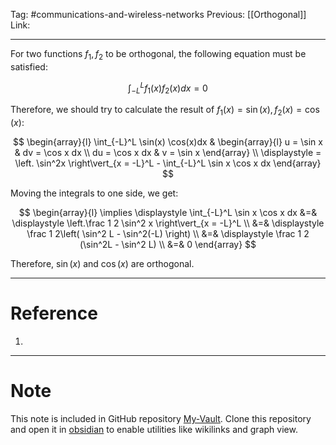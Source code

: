 Tag: #communications-and-wireless-networks 
Previous: [[Orthogonal]]
Link: 

---

For two functions $f_1, f_2$ to be orthogonal, the following equation must be satisfied:

$$\int_{-L}^L f_1(x) f_2(x) dx = 0$$

Therefore, we should try to calculate the result of $f_1(x) = \sin(x), f_2(x) = \cos(x)$:

$$
\begin{array}{l}
	\int_{-L}^L \sin(x) \cos(x)dx & 
	\begin{array}{l}
		u = \sin x & dv = \cos x dx \\
		du = \cos x dx & v = \sin x
	\end{array} \\
	\displaystyle
	= \left.
		\sin^2x 
	\right\vert_{x = -L}^L - 
	\int_{-L}^L \sin x \cos x dx
\end{array}
$$

Moving the integrals to one side, we get:

$$
\begin{array}{l}
	\implies \displaystyle
	\int_{-L}^L \sin x \cos x dx &=&
	\displaystyle
	\left.\frac 1 2 \sin^2 x \right\vert_{x = -L}^L \\
	&=& 
	\displaystyle
	\frac 1 2\left(
		\sin^2 L - \sin^2(-L)
	\right) \\
	&=& \displaystyle
	\frac 1 2 (\sin^2L - \sin^2 L) \\
	&=& 0
\end{array}
$$

Therefore, $\sin(x)$ and $\cos(x)$ are orthogonal.

---

# Reference

1. 

---

# Note

This note is included in GitHub repository [My-Vault](https://github.com/LittleD3092/My-Vault.git). Clone this repository and open it in [obsidian](https://obsidian.md/) to enable utilities like wikilinks and graph view.